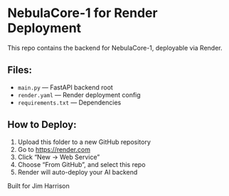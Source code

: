 # NebulaCore-1 for Render Deployment

This repo contains the backend for NebulaCore-1, deployable via Render.

## Files:
- `main.py` — FastAPI backend root
- `render.yaml` — Render deployment config
- `requirements.txt` — Dependencies

## How to Deploy:
1. Upload this folder to a new GitHub repository
2. Go to https://render.com
3. Click “New → Web Service”
4. Choose “From GitHub”, and select this repo
5. Render will auto-deploy your AI backend

Built for Jim Harrison
